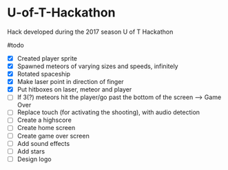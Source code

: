 # U-of-T-Hackathon
Hack developed during the 2017 season U of T Hackathon

#todo
- [X] Created player sprite
- [X] Spawned meteors of varying sizes and speeds, infinitely
- [X] Rotated spaceship
- [X] Make laser point in direction of finger
- [X] Put hitboxes on laser, meteor and player
- [ ] If 3(?) meteors hit the player/go past the bottom of the screen --> Game Over
- [ ] Replace touch (for activating the shooting), with audio detection
- [ ] Create a highscore
- [ ] Create home screen
- [ ] Create game over screen
- [ ] Add sound effects
- [ ] Add stars
- [ ] Design logo